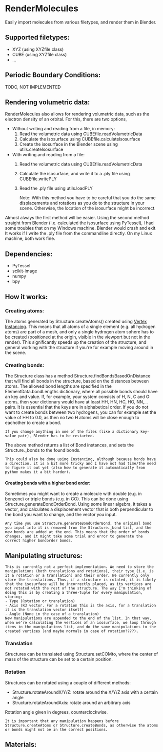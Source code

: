 # RenderMolecules
Easily import molecules from various filetypes, and render them in Blender.

## Supported filetypes:
 - XYZ (using XYZfile class)
 - CUBE (using XYZfile class)
 - ...

## Periodic Boundary Conditions:
TODO, NOT IMPLEMENTED

## Rendering volumetric data:
RenderMolecules also allows for rendering volumetric data, such as the electron 
density of an orbital. For this, there are two options, 
- Without writing and reading from a file, in memory:
    1. Read the volumetric data using CUBEfile.readVolumetricData 
    2. Calculate the isosurface using CUBEfile.calculateIsosurface
    3. Create the isosurface in the Blender scene using utils.createIsosurface
- With writing and reading from a file:
    1. Read the volumetric data using CUBEfile.readVolumetricData 
    2. Calculate the isosurface, and write it to a .ply file using CUBEfile.writePLY
    3. Read the .ply file using utils.loadPLY
         
         Note: With this method you have to be careful that you do the same displacements and rotations as you do to the structure in your scene. Otherwise, the location of the isosurface might be incorrect.

Almost always the first method will be easier. Using the second method straight from Blender (i.e. calculated the isosurface using PyTessel), I had some troubles that on my Windows machine. Blender would crash and exit. It works if I write the .ply file from the commandline directly. On my Linux machine, both work fine.

## Dependencies:
 - PyTessel
 - scikit-image
 - numpy
 - bpy

## How it works:
### Creating atoms:
The atoms generated by Structure.createAtoms() created using [Vertex Instancing](https://docs.blender.org/manual/en/latest/scene_layout/object/properties/instancing/verts.html). This means that all atoms of a single element (e.g. all hydrogen atoms) are part of a mesh, and only a single hydrogen atom sphere has to be created (positioned at the origin, visible in the viewport but not in the render). This significantly speeds up the creation of the structure, and general working with the structure if you're for example moving around in the scene.

### Creating bonds:
The Structure class has a method Structure.findBondsBasedOnDistance that will find all bonds in the structure, based on the distances between atoms. The allowed bond lengths are specified in the ElementData.bondLengths dictionary, where all possible bonds should have an key and value. If, for example, your system consists of H, N, C and O atoms, then your dictionary would have at least HH, HN, HC, HO, NN,... pairs. It is essential that the keys are in alphabetical order. If you do not want to create bonds between two hydrogens, you can for example set the value of HH to 0.0, as then no two H atoms will be close enough to eachother to create a bond. 

    If you change anything in one of the files (like a dictionary key-value pair), Blender has to be restarted.

The above method returns a list of Bond instances, and sets the Structure._bonds to the found bonds.

    This could also be done using Instancing, although because bonds have a direction, it is a bit more tricky and I have not had time/the need to figure it out yet (also how to generate it automatically from python makes it a bit harder).

#### Creating bonds with a higher bond order:
Sometimes you might want to create a molecule with double (e.g. in benzene) or triple bonds (e.g. in CO). This can be done using Structure.generateBondOrderBond. Using some linear algebra, it takes a vector, and calculates a displacement vector that is both perpendicular to the bond you want to change, and the vector you input. 

    Any time you use Structure.generateBondOrderBond, the original bond you input into it is removed from the Structure._bond list, and the new bonds are added at the end. This means that the order of bonds changes, and it might take some trial and error to generate the correct higher bondorder bonds.

## Manipulating structures:

    This is currently not a perfect implementation. We need to store the manipulations (both translations and rotations), their type (i.e. is it a rotation or a translation) and their order. We currently only store the translations. Thus, if a structure is rotated, it is likely that the isosurface will be incorrectly placed, as its vertices are not rotated with the rest of the structure. The way I'm thinking of doing this is by creating a three-tuple for every manipulation, storing:
    - Type (Rotation or translation)
    - Axis (R3 vector. For a rotation this is the axis, for a translation it is the translation vector itself)
    - Angle (None in the case of a translation)
    New manipulations are appended to the end of the list. In that way, when we're calculating the vertices of an isosurface, we loop through items in the manipulations list, and do the same manipulations to the created vertices (and maybe normals in case of rotation????).

### Translation
Structures can be translated using Structure.setCOMto, where the center of mass of the structure can be set to a certain position.

### Rotation
Structures can be rotated using a couple of different methods:
 - Structure.rotateAroundX/Y/Z: rotate around the X/Y/Z axis with a certain angle
 - Structure.rotateAroundAxis: rotate around an arbitrary axis

Rotation angle given in degrees, counterclockwise.

    It is important that any manipulation happens before Structure.createAtoms or Structure.createBonds, as otherwise the atoms or bonds might not be in the correct positions.

## Materials: